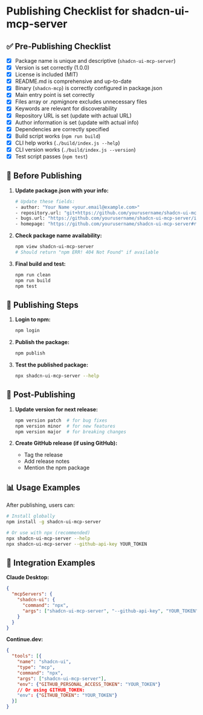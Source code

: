 # Publishing Checklist for shadcn-ui-mcp-server

## ✅ Pre-Publishing Checklist

- [x] Package name is unique and descriptive (`shadcn-ui-mcp-server`)
- [x] Version is set correctly (1.0.0)
- [x] License is included (MIT)
- [x] README.md is comprehensive and up-to-date
- [x] Binary (`shadcn-mcp`) is correctly configured in package.json
- [x] Main entry point is set correctly
- [x] Files array or .npmignore excludes unnecessary files
- [x] Keywords are relevant for discoverability
- [x] Repository URL is set (update with actual URL)
- [x] Author information is set (update with actual info)
- [x] Dependencies are correctly specified
- [x] Build script works (`npm run build`)
- [x] CLI help works (`./build/index.js --help`)
- [x] CLI version works (`./build/index.js --version`)
- [x] Test script passes (`npm test`)

## 📝 Before Publishing

1. **Update package.json with your info:**
   ```bash
   # Update these fields:
   - author: "Your Name <your.email@example.com>"
   - repository.url: "git+https://github.com/yourusername/shadcn-ui-mcp-server.git"
   - bugs.url: "https://github.com/yourusername/shadcn-ui-mcp-server/issues"
   - homepage: "https://github.com/yourusername/shadcn-ui-mcp-server#readme"
   ```

2. **Check package name availability:**
   ```bash
   npm view shadcn-ui-mcp-server
   # Should return "npm ERR! 404 Not Found" if available
   ```

3. **Final build and test:**
   ```bash
   npm run clean
   npm run build
   npm test
   ```

## 🚀 Publishing Steps

1. **Login to npm:**
   ```bash
   npm login
   ```

2. **Publish the package:**
   ```bash
   npm publish
   ```

3. **Test the published package:**
   ```bash
   npx shadcn-ui-mcp-server --help
   ```

## 🔄 Post-Publishing

1. **Update version for next release:**
   ```bash
   npm version patch  # for bug fixes
   npm version minor  # for new features
   npm version major  # for breaking changes
   ```

2. **Create GitHub release (if using GitHub):**
   - Tag the release
   - Add release notes
   - Mention the npm package

## 📊 Usage Examples

After publishing, users can:

```bash
# Install globally
npm install -g shadcn-ui-mcp-server

# Or use with npx (recommended)
npx shadcn-ui-mcp-server --help
npx shadcn-ui-mcp-server --github-api-key YOUR_TOKEN
```

## 🎯 Integration Examples

**Claude Desktop:**
```json
{
  "mcpServers": {
    "shadcn-ui": {
      "command": "npx",
      "args": ["shadcn-ui-mcp-server", "--github-api-key", "YOUR_TOKEN"]
    }
  }
}
```

**Continue.dev:**
```json
{
  "tools": [{
    "name": "shadcn-ui",
    "type": "mcp",
    "command": "npx",
    "args": ["shadcn-ui-mcp-server"],
    "env": {"GITHUB_PERSONAL_ACCESS_TOKEN": "YOUR_TOKEN"}
    // Or using GITHUB_TOKEN:
    "env": {"GITHUB_TOKEN": "YOUR_TOKEN"}
  }]
}
```
